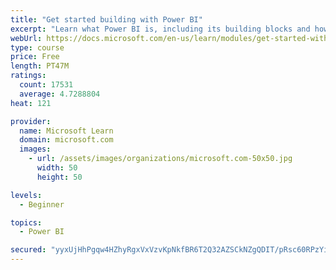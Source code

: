 ```yaml
---
title: "Get started building with Power BI"
excerpt: "Learn what Power BI is, including its building blocks and how they work together."
webUrl: https://docs.microsoft.com/en-us/learn/modules/get-started-with-power-bi/
type: course
price: Free
length: PT47M
ratings:
  count: 17531
  average: 4.7288804
heat: 121

provider:
  name: Microsoft Learn
  domain: microsoft.com
  images:
    - url: /assets/images/organizations/microsoft.com-50x50.jpg
      width: 50
      height: 50

levels:
  - Beginner

topics:
  - Power BI

secured: "yyxUjHhPgqw4HZhyRgxVxVzvKpNkfBR6T2Q32AZSCkNZgQDIT/pRsc60RPzYi+afF0PPlICnHYn0MiR8Zyu5fLyfxnQazTSwhxyzNXeklPgaXOTcDLi9CRZBn3jdbsmoNQVgauIwYnwdtf+GquG5c/sNscY5cVwPgnBX/8yxqEEViC29bANk8EPA26xuvGJ7lG2rrDu2+YRPsyCskp63/7tY4AC+BkRD96JsO/IGLQoqCBIegHAJKmyT/eI+gVndPZC/JHNFenvIfj3Z4Jf07dvc15m627r6Yel1MJT/Waff9MqPryWr7STxsI3iyyk+AiSl/B9oLny1geNLBJIOFBXZLP30+0b0e7QDr+mHhuMR2E50ptarepscXhisiy1sSK3i88MZMnvT6W2hqk5W8//5XgF+7seDuOFK6Zp7YtB5HuzTIUkdNrQp0Jp/qIKh;KEJK5DjLH1VceIg1OZqXoA=="
---
```


